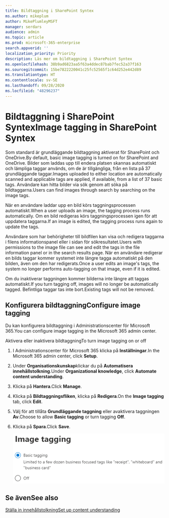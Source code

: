 ```yaml
---
title: Bildtaggning i SharePoint Syntex
ms.author: mikeplum
author: MikePlumleyMSFT
manager: serdars
audience: admin
ms.topic: article
ms.prod: microsoft-365-enterprise
search.appverid: ''
localization_priority: Priority
description: Läs mer om bildtaggning i SharePoint Syntex
ms.openlocfilehash: 38b9ad6823aa5f63a4ddec87bab7fec52a37f163
ms.sourcegitcommit: 15be7822220041c25fc52565f1c64d252e442d89
ms.translationtype: HT
ms.contentlocale: sv-SE
ms.lasthandoff: 09/28/2020
ms.locfileid: "48296237"
---
```

# <a name="image-tagging-in-sharepoint-syntex"></a><span data-ttu-id="20262-103">Bildtaggning i SharePoint Syntex</span><span class="sxs-lookup"><span data-stu-id="20262-103">Image tagging in SharePoint Syntex</span></span>

<span data-ttu-id="20262-104">Som standard är grundläggande bildtaggning aktiverat för SharePoint och OneDrive.</span><span class="sxs-lookup"><span data-stu-id="20262-104">By default, basic image tagging is turned on for SharePoint and OneDrive.</span></span> <span data-ttu-id="20262-105">Bilder som laddas upp till endera platsen skannas automatiskt och lämpliga taggar används, om de är tillgängliga, från en lista på 37 grundläggande taggar.</span><span class="sxs-lookup"><span data-stu-id="20262-105">Images uploaded to either location are automatically scanned and applicable tags are applied, if available, from a list of 37 basic tags.</span></span> <span data-ttu-id="20262-106">Användare kan hitta bilder via sök genom att söka på bildtaggarna.</span><span class="sxs-lookup"><span data-stu-id="20262-106">Users can find images through search by searching on the image tags.</span></span>

<span data-ttu-id="20262-107">När en användare laddar upp en bild körs taggningsprocessen automatiskt.</span><span class="sxs-lookup"><span data-stu-id="20262-107">When a user uploads an image, the  tagging process runs automatically.</span></span> <span data-ttu-id="20262-108">Om en bild redigeras körs taggningsprocessen igen för att uppdatera taggarna.</span><span class="sxs-lookup"><span data-stu-id="20262-108">If an image is edited, the tagging process runs again to update the tags.</span></span>

<span data-ttu-id="20262-109">Användare som har behörigheter till bildfilen kan visa och redigera taggarna i filens informationspanel eller i sidan för sökresultatet.</span><span class="sxs-lookup"><span data-stu-id="20262-109">Users with permissions to the image file can see and edit the tags in the file information panel or in the search results page.</span></span> <span data-ttu-id="20262-110">När en användare redigerar en bilds taggar kommer systemet inte längre tagga automatiskt på den bilden, även om den har redigerats.</span><span class="sxs-lookup"><span data-stu-id="20262-110">Once a user edits an image's tags, the system no longer performs auto-tagging on that image, even if it is edited.</span></span>

<span data-ttu-id="20262-111">Om du inaktiverar taggningen kommer bilderna inte längre att taggas automatiskt.</span><span class="sxs-lookup"><span data-stu-id="20262-111">If you turn tagging off, images will no longer be automatically tagged.</span></span> <span data-ttu-id="20262-112">Befintliga taggar tas inte bort.</span><span class="sxs-lookup"><span data-stu-id="20262-112">Existing tags will not be removed.</span></span>

## <a name="configure-image-tagging"></a><span data-ttu-id="20262-113">Konfigurera bildtaggning</span><span class="sxs-lookup"><span data-stu-id="20262-113">Configure image tagging</span></span>

<span data-ttu-id="20262-114">Du kan konfigurera bildtaggning i Administrationscenter för Microsoft 365.</span><span class="sxs-lookup"><span data-stu-id="20262-114">You can configure image tagging in the Microsoft 365 admin center.</span></span>  

<span data-ttu-id="20262-115">Aktivera eller inaktivera bildtaggning</span><span class="sxs-lookup"><span data-stu-id="20262-115">To turn image tagging on or off</span></span>

1. <span data-ttu-id="20262-116">I Administrationscenter för Microsoft 365 klicka på **Inställningar**.</span><span class="sxs-lookup"><span data-stu-id="20262-116">In the Microsoft 365 admin center, click **Setup**.</span></span>

2. <span data-ttu-id="20262-117">Under **Organisationskunskap**klickar du på **Automatisera innehållstolkning**.</span><span class="sxs-lookup"><span data-stu-id="20262-117">Under **Organizational knowledge**, click **Automate content understanding**.</span></span>

3. <span data-ttu-id="20262-118">Klicka på **Hantera**.</span><span class="sxs-lookup"><span data-stu-id="20262-118">Click **Manage**.</span></span>

4. <span data-ttu-id="20262-119">Klicka på **Bildtaggningsfliken**, klicka på **Redigera**.</span><span class="sxs-lookup"><span data-stu-id="20262-119">On the **Image tagging** tab, click **Edit**.</span></span>

5. <span data-ttu-id="20262-120">Välj för att tillåta **Grundläggande taggning** eller avaktivera taggningen **Av**.</span><span class="sxs-lookup"><span data-stu-id="20262-120">Choose to allow **Basic tagging** or turn tagging **Off**.</span></span>

6. <span data-ttu-id="20262-121">Klicka på **Spara**.</span><span class="sxs-lookup"><span data-stu-id="20262-121">Click **Save**.</span></span>

    ![Skärmbild på bildtaggningskontrollen](../media/content-understanding/sharepoint-syntex-image-tagging-control.png)

## <a name="see-also"></a><span data-ttu-id="20262-123">Se även</span><span class="sxs-lookup"><span data-stu-id="20262-123">See also</span></span>

[<span data-ttu-id="20262-124">Ställa in innehållstolkning</span><span class="sxs-lookup"><span data-stu-id="20262-124">Set up content understanding</span></span>](set-up-content-understanding.md)